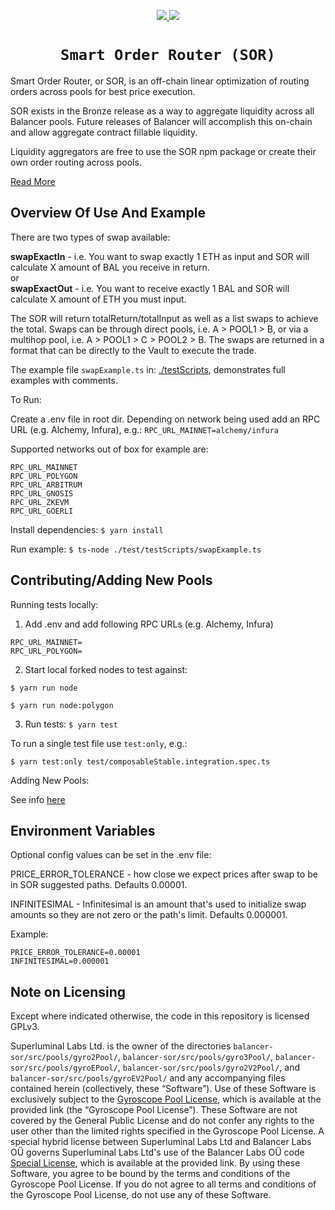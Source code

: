 <p align="center">
  <a href="https://www.gnu.org/licenses/gpl-3.0">
    <img src="https://img.shields.io/badge/License-GPLv3-green.svg" />
  </a>
  <a href="https://www.npmjs.com/package/@balancer-labs/sor">
    <img src="https://img.shields.io/badge/npm-v0.2.4-blue.svg?style=flat-square" />
  </a>
</p>

<h1 align=center><code>Smart Order Router (SOR)</code></h1>

Smart Order Router, or SOR, is an off-chain linear optimization of routing orders across pools for best price execution.

SOR exists in the Bronze release as a way to aggregate liquidity across all Balancer pools. Future releases of Balancer will accomplish this on-chain and allow aggregate contract fillable liquidity.

Liquidity aggregators are free to use the SOR npm package or create their own order routing across pools.

[Read More](https://docs.balancer.fi/developers/smart-order-router)

## Overview Of Use And Example

There are two types of swap available:

**swapExactIn** - i.e. You want to swap exactly 1 ETH as input and SOR will calculate X amount of BAL you receive in return.  
or  
**swapExactOut** - i.e. You want to receive exactly 1 BAL and SOR will calculate X amount of ETH you must input.

The SOR will return totalReturn/totalInput as well as a list swaps to achieve the total. Swaps can be through direct pools, i.e. A > POOL1 > B, or via a multihop pool, i.e. A > POOL1 > C > POOL2 > B. The swaps are returned in a format that can be directly to the Vault to execute the trade.

The example file `swapExample.ts` in: [./testScripts](test/testScripts/), demonstrates full examples with comments.

To Run:

Create a .env file in root dir. Depending on network being used add an RPC URL (e.g. Alchemy, Infura), e.g.: `RPC_URL_MAINNET=alchemy/infura`

Supported networks out of box for example are:

```
RPC_URL_MAINNET
RPC_URL_POLYGON
RPC_URL_ARBITRUM
RPC_URL_GNOSIS
RPC_URL_ZKEVM
RPC_URL_GOERLI
```

Install dependencies: `$ yarn install`

Run example: `$ ts-node ./test/testScripts/swapExample.ts`

## Contributing/Adding New Pools

Running tests locally:

1. Add .env and add following RPC URLs (e.g. Alchemy, Infura)

```
RPC_URL_MAINNET=
RPC_URL_POLYGON=
```

2. Start local forked nodes to test against:

`$ yarn run node`

`$ yarn run node:polygon`

3. Run tests:
   `$ yarn test`

To run a single test file use `test:only`, e.g.:

`$ yarn test:only test/composableStable.integration.spec.ts`

Adding New Pools:

See info [here](https://www.notion.so/SOR-Adding-New-Pools-fa073ec6fecb4c22b1ba13504b04f5bf?pvs=4)

## Environment Variables

Optional config values can be set in the .env file:

PRICE_ERROR_TOLERANCE - how close we expect prices after swap to be in SOR suggested paths. Defaults 0.00001.

INFINITESIMAL - Infinitesimal is an amount that's used to initialize swap amounts so they are not zero or the path's limit. Defaults 0.000001.

Example:

```
PRICE_ERROR_TOLERANCE=0.00001
INFINITESIMAL=0.000001
```

## Note on Licensing

Except where indicated otherwise, the code in this repository is licensed GPLv3.

Superluminal Labs Ltd. is the owner of the directories `balancer-sor/src/pools/gyro2Pool/`, `balancer-sor/src/pools/gyro3Pool/`, `balancer-sor/src/pools/gyroEPool/`, `balancer-sor/src/pools/gyro2V2Pool/`, and `balancer-sor/src/pools/gyroEV2Pool/` and any accompanying files contained herein (collectively, these “Software”). Use of these Software is exclusively subject to the [Gyroscope Pool License](./src/pools/gyroEPool/LICENSE), which is available at the provided link (the “Gyroscope Pool License”). These Software are not covered by the General Public License and do not confer any rights to the user other than the limited rights specified in the Gyroscope Pool License. A special hybrid license between Superluminal Labs Ltd and Balancer Labs OÜ governs Superluminal Labs Ltd's use of the Balancer Labs OÜ code [Special License](./src/pools/gyroEPool/GyroscopeBalancerLicense.pdf), which is available at the provided link. By using these Software, you agree to be bound by the terms and conditions of the Gyroscope Pool License. If you do not agree to all terms and conditions of the Gyroscope Pool License, do not use any of these Software.
